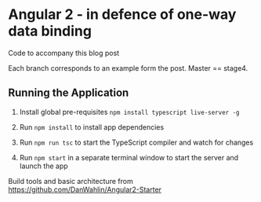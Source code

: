 # Angular 2 - in defence of one-way data binding

Code to accompany this blog post

Each branch corresponds to an example form the post. Master == stage4.

## Running the Application

1. Install global pre-requisites `npm install typescript live-server -g`

1. Run `npm install` to install app dependencies

1. Run `npm run tsc` to start the TypeScript compiler and watch for changes

1. Run `npm start` in a separate terminal window to start the server and launch the app

Build tools and basic architecture from https://github.com/DanWahlin/Angular2-Starter